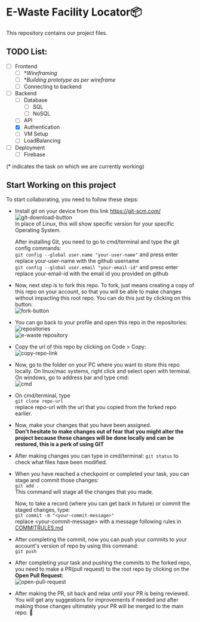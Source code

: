 # E-Waste Facility Locator:package:
This repository contains our project files. 

## TODO List:  
- [ ] Frontend
  - [ ] **Wireframing*
  - [ ] **Building prototype as per wireframe*
  - [ ] Connecting to backend

- [ ] Backend
  - [ ] Database
    - [ ] SQL
    - [ ] NoSQL 
  - [ ] API
  - [x] Authentication
  - [ ] VM Setup
  - [ ] LoadBalancing

- [ ] Deployment
  - [ ] Firebase

(*  indicates the task on which we are currently working)

## Start Working on this project
To start collaborating, you need to follow these steps:
- Install git on your device from this link https://git-scm.com/  
  ![git-download-button](https://github.com/yr1404/e-waste_facility_locator/assets/136597852/db1778a8-e93d-4108-8128-41f7c4e0ea4b)  
In place of Linux, this will show specific version for your specific Operating System.
  
  After installing Git, you need to go to cmd/terminal and type the git config commands:  
  `git config --global user.name "your-user-name"` and press enter  
  replace your-user-name with the github username  
  `git config --global user.email "your-email-id"` and press enter  
  replace your-email-id with the email id you provided on github  

- Now, next step is to fork this repo. To fork, just means creating a copy of this repo on your account, so that you will be able to make changes without impacting this root repo. You can do this just by clicking on this button:  
  ![fork-button](https://github.com/yr1404/e-waste_facility_locator/assets/136597852/8d7b9e3d-91ae-432b-8063-7668b825c3ba)

- You can go back to your profile and open this repo in the repositories:  
  ![repositories](https://github.com/yr1404/e-waste_facility_locator/assets/136597852/63471e83-5804-4c78-b2ad-3fdad69d9532)  
  ![e-waste repository](https://github.com/yr1404/e-waste_facility_locator/assets/136597852/7c5eba30-2361-4283-a8be-451fad8af8f3)
  
- Copy the url of this repo by clicking on Code > Copy:  
  ![copy-repo-link](https://github.com/yr1404/e-waste_facility_locator/assets/136597852/f7b53f89-1de6-4429-881f-591e9f3ee046)  

- Now, go to the folder on your PC where you want to store this repo locally.
  On linux/mac systems, right click and select open with terminal.  
  On windows, go to address bar and type cmd:  
  ![cmd](https://github.com/yr1404/e-waste_facility_locator/assets/136597852/87a3ebaa-6fbe-4dc0-9f2c-c9842cc48701)

- On cmd/terminal, type  
  `git clone repo-url`  
  replace repo-url with the url that you copied from the forked repo earlier.

- Now, make your changes that you have been assigned.  
  **Don't hesitate to make changes out of fear that you might alter the project because these changes will be done locally and can be restored, this is a perk of using GIT**
  
- After making changes you can type in cmd/terminal:
  `git status`
  to check what files have been modified.

- When you have reached a checkpoint or completed your task, you can stage and commit those changes:  
  `git add .`  
  This command will stage all the changes that you made.

  Now, to take a record (where you can get back in future) or commit the staged changes, type:  
  `git commit -m "<your-commit-message>"`  
  replace \<your-commit-message> with a message following rules in [COMMITRULES.md](./COMMITRULES.md)

- After completing the commit, now you can push your commits to your account's version of repo by using this command:  
  `git push`
  
- After completing your task and pushing the commits to the forked repo, you need to make a PR(pull request) to the root repo by clicking on the **Open Pull Request**:  
  ![open-pull-request](https://github.com/yr1404/e-waste_facility_locator/assets/136597852/fa8b262a-0024-473b-a68c-da43ad6fc8ce)

- After making the PR, sit back and relax until your PR is being reviewed.  
  You will get any suggestions for improvements if needed and after making those changes ultimately your PR will be merged to the main repo. :tada:


  



  
